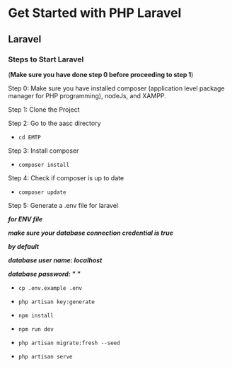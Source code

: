 # Get Started with PHP Laravel

## Laravel

### **Steps to Start Laravel**

(**Make sure you have done step 0 before proceeding to step 1**)

Step 0: Make sure you have installed composer (application level package manager for PHP programming), nodeJs, and XAMPP.

Step 1: Clone the Project

Step 2: Go to the aasc directory

- `cd EMTP`

Step 3: Install composer

- `composer install`

Step 4: Check if composer is up to date

- `composer update`

Step 5: Generate a .env file for laravel

**_for ENV file_**

**_make sure your database connection credential is true_**

**_by default_**

**_database user name: localhost_**

**_database password: " "_**

- `cp .env.example .env`

- `php artisan key:generate`

- `npm install`

- `npm run dev`

- `php artisan migrate:fresh --seed`

- `php artisan serve`
